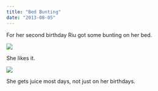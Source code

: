 ```yaml
---
title: "Bed Bunting"
date: "2013-08-05"
---
```


For her second birthday Riu got some bunting on her bed.

![](images/tumblr_inline_mr2769EegY1qz4rgp.jpg)

She likes it.

![](images/tumblr_inline_mr277xHr7w1qz4rgp.jpg)

She gets juice most days, not just on her birthdays.
